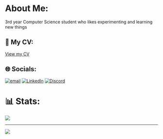 # About Me:
3rd year Computer Science student who likes experimenting and learning new things

## 📝 My CV:
[View my CV](CV_Barnard_Fourie.pdf)

## 🌐 Socials:
[![email](https://img.shields.io/badge/Email-D14836?logo=gmail&logoColor=white)](mailto:barnardfourie15@gmail.com)  [![LinkedIn](https://img.shields.io/badge/LinkedIn-%230077B5.svg?logo=linkedin&logoColor=white)](https://linkedin.com/in/barnard-fourie)  [![Discord](https://img.shields.io/badge/Discord-%237289DA.svg?logo=discord&logoColor=white)](https://discord.gg/cheesehutt)
# 📊 Stats:
<!-- ![](https://github-readme-stats.vercel.app/api?username=BarnardF&theme=dark&hide_border=false&include_all_commits=false&count_private=false) -->
![](https://nirzak-streak-stats.vercel.app/?user=BarnardF&theme=dark&hide_border=false)<br/>


---
[![](https://visitcount.itsvg.in/api?id=BarnardF&icon=0&color=0)](https://visitcount.itsvg.in)

<!-- Proudly created with GPRM ( https://gprm.itsvg.in ) -->


